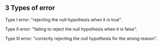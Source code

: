 ## 3 Types of error

Type I error: "rejecting the null hypothesis when it is true".

Type II error: "failing to reject the null hypothesis when it is false". 

Type III error: "correctly rejecting the null hypothesis for the wrong reason".
